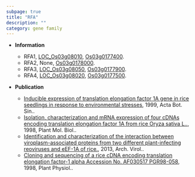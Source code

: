 ```yaml
---
subpage: true
title: "RFA"
description: ""
category: gene family
---
```


* **Information**  
    + RFA1, [LOC_Os03g08010](http://rice.plantbiology.msu.edu/cgi-bin/ORF_infopage.cgi?orf=LOC_Os03g08010), [Os03g0177400](http://rapdb.dna.affrc.go.jp/viewer/gbrowse_details/irgsp1?name=Os03g0177400).
    + RFA2, None, [Os03g0178000](http://rapdb.dna.affrc.go.jp/viewer/gbrowse_details/irgsp1?name=Os03g0178000).
    + RFA3, [LOC_Os03g08050](http://rice.plantbiology.msu.edu/cgi-bin/ORF_infopage.cgi?orf=LOC_Os03g08050), [Os03g0177900](http://rapdb.dna.affrc.go.jp/viewer/gbrowse_details/irgsp1?name=Os03g0177900).
    + RFA4, [LOC_Os03g08020](http://rice.plantbiology.msu.edu/cgi-bin/ORF_infopage.cgi?orf=LOC_Os03g08020), [Os03g0177500](http://rapdb.dna.affrc.go.jp/viewer/gbrowse_details/irgsp1?name=Os03g0177500).

* **Publication**  
    + [Inducible expression of translation elongation factor 1A gene in rice seedlings in response to environmental stresses](http://www.ncbi.nlm.nih.gov/pubmed?term=Inducible+expression+of+translation+elongation+factor+1A+gene+in+rice+seedlings+in+response+to+environmental+stresses%5BTitle%5D), 1999, Acta Bot. Sin..
    + [Isolation, characterization and mRNA expression of four cDNAs encoding translation elongation factor 1A from rice Oryza sativa L..](http://www.ncbi.nlm.nih.gov/pubmed?term=Isolation,+characterization+and+mRNA+expression+of+four+cDNAs+encoding+translation+elongation+factor+1A+from+rice+Oryza+sativa+L..%5BTitle%5D), 1998, Plant Mol. Biol..
    + [Identification and characterization of the interaction between viroplasm-associated proteins from two different plant-infecting reoviruses and eEF-1A of rice.](http://www.ncbi.nlm.nih.gov/pubmed?term=Identification+and+characterization+of+the+interaction+between+viroplasm-associated+proteins+from+two+different+plant-infecting+reoviruses+and+eEF-1A+of+rice.%5BTitle%5D), 2013, Arch. Virol..
    + [Cloning and sequencing of a rice cDNA encoding translation elongation factor-1 alpha Accession No. AF030517 PGR98-058](http://www.ncbi.nlm.nih.gov/pubmed?term=Cloning+and+sequencing+of+a+rice+cDNA+encoding+translation+elongation+factor-1+alpha+Accession+No.+AF030517+PGR98-058%5BTitle%5D), 1998, Plant Physiol..


